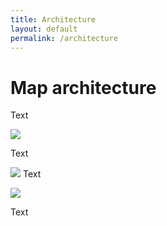 ```yaml
---
title: Architecture
layout: default
permalink: /architecture
---
```


# Map architecture

Text

![](../images/guidelines/design1.png)

Text

![](../images/guidelines/design2.png)
Text

![](../images/guidelines/design3.png)

Text
